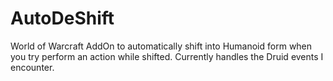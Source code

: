 # AutoDeShift
World of Warcraft AddOn to automatically shift into Humanoid form when you try perform an action while shifted. Currently handles the Druid events I encounter.